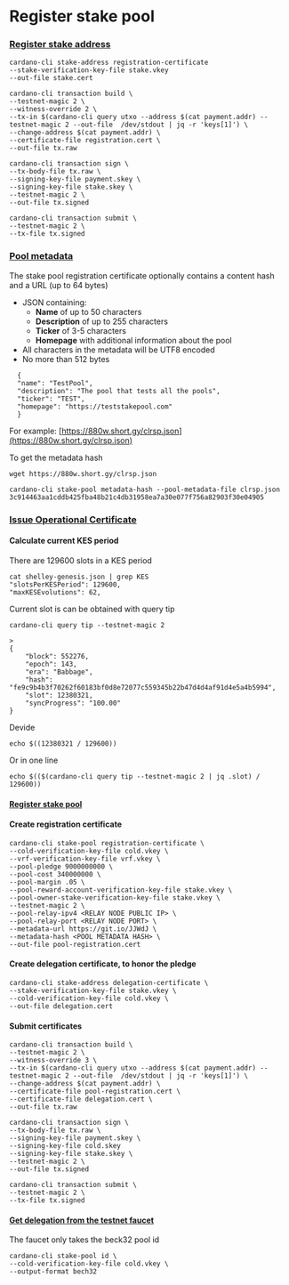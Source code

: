 # Register stake pool

### [Register stake address](https://github.com/input-output-hk/cardano-node/blob/master/doc/stake-pool-operations/5\_register\_key.md)

```
cardano-cli stake-address registration-certificate
--stake-verification-key-file stake.vkey
--out-file stake.cert
```

```
cardano-cli transaction build \
--testnet-magic 2 \
--witness-override 2 \
--tx-in $(cardano-cli query utxo --address $(cat payment.addr) --testnet-magic 2 --out-file  /dev/stdout | jq -r 'keys[1]') \
--change-address $(cat payment.addr) \
--certificate-file registration.cert \
--out-file tx.raw
```

```
cardano-cli transaction sign \
--tx-body-file tx.raw \
--signing-key-file payment.skey \
--signing-key-file stake.skey \
--testnet-magic 2 \
--out-file tx.signed
```

```
cardano-cli transaction submit \
--testnet-magic 2 \
--tx-file tx.signed 
```

### [Pool metadata](https://github.com/input-output-hk/cardano-node/blob/master/doc/stake-pool-operations/8\_register\_stakepool.md#create-a-json-file-with-your-pools-metadata)

The stake pool registration certificate optionally contains a content hash and a URL (up to 64 bytes)

* JSON containing:
  * **Name** of up to 50 characters&#x20;
  * **Description** of up to 255 characters
  * **Ticker** of 3-5 characters
  * **Homepage** with additional information about the pool
* All characters in the metadata will be UTF8 encoded
* No more than 512 bytes

```
  {
  "name": "TestPool",
  "description": "The pool that tests all the pools",
  "ticker": "TEST",
  "homepage": "https://teststakepool.com"
  }
```

For example: [https://880w.short.gy/clrsp.json](https://880w.short.gy/clrsp.json)

To get the metadata hash

```
wget https://880w.short.gy/clrsp.json
```

```
cardano-cli stake-pool metadata-hash --pool-metadata-file clrsp.json
3c914463aa1cddb425fba48b21c4db31958ea7a30e077f756a82903f30e04905
```

### [Issue Operational Certificate](https://github.com/input-output-hk/cardano-node/blob/master/doc/stake-pool-operations/7\_KES\_period.md)

#### Calculate current KES period

There are 129600 slots in a KES period

```
cat shelley-genesis.json | grep KES
"slotsPerKESPeriod": 129600,
"maxKESEvolutions": 62,
```

Current slot is can be obtained with query tip

```
cardano-cli query tip --testnet-magic 2 

>
{
    "block": 552276,
    "epoch": 143,
    "era": "Babbage",
    "hash": "fe9c9b4b3f70262f60183bf0d8e72077c559345b22b47d4d4af91d4e5a4b5994",
    "slot": 12380321,
    "syncProgress": "100.00"
}
```

Devide

```
echo $((12380321 / 129600))
```

Or in one line

```
echo $(($(cardano-cli query tip --testnet-magic 2 | jq .slot) / 129600))
```

#### [Register stake pool ](https://github.com/input-output-hk/cardano-node/blob/master/doc/stake-pool-operations/8\_register\_stakepool.md#generate-stake-pool-registration-certificate)

#### Create registration certificate

```
cardano-cli stake-pool registration-certificate \
--cold-verification-key-file cold.vkey \
--vrf-verification-key-file vrf.vkey \
--pool-pledge 9000000000 \
--pool-cost 340000000 \
--pool-margin .05 \
--pool-reward-account-verification-key-file stake.vkey \
--pool-owner-stake-verification-key-file stake.vkey \
--testnet-magic 2 \
--pool-relay-ipv4 <RELAY NODE PUBLIC IP> \
--pool-relay-port <RELAY NODE PORT> \
--metadata-url https://git.io/JJWdJ \
--metadata-hash <POOL METADATA HASH> \
--out-file pool-registration.cert
```

#### Create delegation certificate, to honor the pledge

```
cardano-cli stake-address delegation-certificate \
--stake-verification-key-file stake.vkey \
--cold-verification-key-file cold.vkey \
--out-file delegation.cert
```

#### Submit certificates

```
cardano-cli transaction build \
--testnet-magic 2 \
--witness-override 3 \
--tx-in $(cardano-cli query utxo --address $(cat payment.addr) --testnet-magic 2 --out-file  /dev/stdout | jq -r 'keys[1]') \
--change-address $(cat payment.addr) \
--certificate-file pool-registration.cert \
--certificate-file delegation.cert \
--out-file tx.raw
```

```
cardano-cli transaction sign \
--tx-body-file tx.raw \
--signing-key-file payment.skey \
--signing-key-file cold.skey
--signing-key-file stake.skey \
--testnet-magic 2 \
--out-file tx.signed
```

```
cardano-cli transaction submit \
--testnet-magic 2 \
--tx-file tx.signed 
```

#### [Get delegation from the testnet faucet](https://docs.cardano.org/cardano-testnet/tools/faucet)

The faucet only takes the beck32 pool id

```
cardano-cli stake-pool id \
--cold-verification-key-file cold.vkey \
--output-format bech32
```





